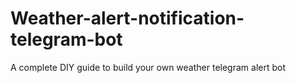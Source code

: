 # Weather-alert-notification-telegram-bot
A complete DIY guide to build your own weather telegram alert bot
